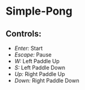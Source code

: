 # Simple-Pong
## Controls:
* *Enter:* Start
* *Escape:* Pause
* *W:* Left Paddle Up
* *S:* Left Paddle Down
* *Up:* Right Paddle Up
* *Down:* Right Paddle Down
